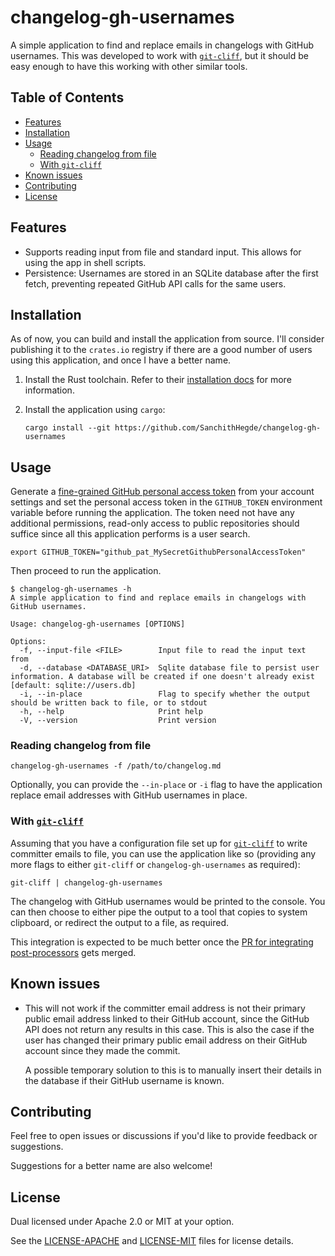 # changelog-gh-usernames

A simple application to find and replace emails in changelogs with GitHub
usernames.
This was developed to work with [`git-cliff`][git-cliff], but it should be easy
enough to have this working with other similar tools.

## Table of Contents

- [Features](#features)
- [Installation](#installation)
- [Usage](#usage)
  - [Reading changelog from file](#reading-changelog-from-file)
  - [With `git-cliff`](#with-git-cliff)
- [Known issues](#known-issues)
- [Contributing](#contributing)
- [License](#license)

## Features

- Supports reading input from file and standard input.
  This allows for using the app in shell scripts.
- Persistence: Usernames are stored in an SQLite database after the first fetch,
  preventing repeated GitHub API calls for the same users.

## Installation

As of now, you can build and install the application from source.
I'll consider publishing it to the `crates.io` registry if there are a good
number of users using this application, and once I have a better name.

1. Install the Rust toolchain.
   Refer to their [installation docs][rust-install] for more information.
2. Install the application using `cargo`:

   ```shell
   cargo install --git https://github.com/SanchithHegde/changelog-gh-usernames
   ```

## Usage

Generate a
[fine-grained GitHub personal access token][github-personal-access-token]
from your account settings and set the personal access token in the
`GITHUB_TOKEN` environment variable before running the application.
The token need not have any additional permissions, read-only access to public
repositories should suffice since all this application performs is a user search.

```shell
export GITHUB_TOKEN="github_pat_MySecretGithubPersonalAccessToken"
```

Then proceed to run the application.

```text
$ changelog-gh-usernames -h
A simple application to find and replace emails in changelogs with GitHub usernames.

Usage: changelog-gh-usernames [OPTIONS]

Options:
  -f, --input-file <FILE>        Input file to read the input text from
  -d, --database <DATABASE_URI>  Sqlite database file to persist user information. A database will be created if one doesn't already exist [default: sqlite://users.db]
  -i, --in-place                 Flag to specify whether the output should be written back to file, or to stdout
  -h, --help                     Print help
  -V, --version                  Print version
```

### Reading changelog from file

```shell
changelog-gh-usernames -f /path/to/changelog.md
```

Optionally, you can provide the `--in-place` or `-i` flag to have the
application replace email addresses with GitHub usernames in place.

### With [`git-cliff`][git-cliff]

Assuming that you have a configuration file set up for [`git-cliff`][git-cliff]
to write committer emails to file, you can use the application like so
(providing any more flags to either `git-cliff` or `changelog-gh-usernames` as
required):

```shell
git-cliff | changelog-gh-usernames
```

The changelog with GitHub usernames would be printed to the console.
You can then choose to either pipe the output to a tool that copies to system
clipboard, or redirect the output to a file, as required.

This integration is expected to be much better once the
[PR for integrating post-processors][git-cliff-post-processors-pr] gets merged.

## Known issues

- This will not work if the committer email address is not their primary public
  email address linked to their GitHub account, since the GitHub API does not
  return any results in this case.
  This is also the case if the user has changed their primary public email
  address on their GitHub account since they made the commit.

  A possible temporary solution to this is to manually insert their details in
  the database if their GitHub username is known.

## Contributing

Feel free to open issues or discussions if you'd like to provide feedback or
suggestions.

Suggestions for a better name are also welcome!

## License

Dual licensed under Apache 2.0 or MIT at your option.

See the [LICENSE-APACHE] and [LICENSE-MIT] files for license details.

[git-cliff]: https://github.com/orhun/git-cliff
[rust-install]: https://www.rust-lang.org/tools/install
[github-personal-access-token]: https://github.com/settings/personal-access-tokens/new
[git-cliff-post-processors-pr]: https://github.com/orhun/git-cliff/pull/155
[LICENSE-APACHE]: ./LICENSE-APACHE
[LICENSE-MIT]: ./LICENSE-MIT
